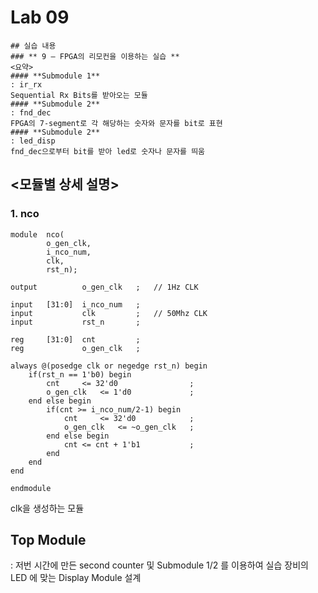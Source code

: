 # Lab 09
	## 실습 내용
	### ** 9 – FPGA의 리모컨을 이용하는 실습 **
	<요약>
	#### **Submodule 1**
	: ir_rx
	Sequential Rx Bits를 받아오는 모듈
	#### **Submodule 2**
	: fnd_dec
	FPGA의 7-segment로 각 해당하는 숫자와 문자를 bit로 표현
	#### **Submodule 2**
	: led_disp
	fnd_dec으로부터 bit를 받아 led로 숫자나 문자를 띄움
## **<모듈별 상세 설명>** 
### **1.  nco**
```
module	nco(	
		o_gen_clk,
		i_nco_num,
		clk,
		rst_n);

output			o_gen_clk	;	// 1Hz CLK

input	[31:0]	i_nco_num	;
input			clk			;	// 50Mhz CLK
input			rst_n		;

reg		[31:0]	cnt			;
reg				o_gen_clk	;

always @(posedge clk or negedge rst_n) begin
	if(rst_n == 1'b0) begin
		cnt		<= 32'd0				;
		o_gen_clk	<= 1'd0				;
	end else begin
		if(cnt >= i_nco_num/2-1) begin
			cnt 	<= 32'd0			;
			o_gen_clk	<= ~o_gen_clk	;
		end else begin
			cnt <= cnt + 1'b1			;
		end
	end
end

endmodule
```
clk을 생성하는 모듈
## **Top Module**
: 저번 시간에 만든 second counter  및 Submodule 1/2 를 이용하여  실습 장비의 LED 에 맞는 Display Module 설계
<!--stackedit_data:
eyJoaXN0b3J5IjpbMTg3NzQ2ODQxNiwxODM5Nzk0Mjg4LC0xMD
MwNzY5NTkyLDE5NzMzOTAzNDFdfQ==
-->